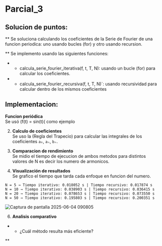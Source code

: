 # Parcial_3

## Solucion de puntos:

** Se soluciona calculando los coeficientes de la Serie de Fourier de una funcion periodica: uno usando bucles (for) y otro usando recursion.

** Se implemento usando las siguientes funciones:

* - calcula_serie_fourier_iterativa(f, t, T, N): usando un bucle (for) para calcular los coeficientes.
* - calcula_serie_fourier_recursiva(f, t, T, N)`: usando recursividad para calcular dentro de los mismos coeficientes

## Implementacion:

**Funcion periódica**  
   Se usó (f(t) = sin(t)( como ejemplo

2. **Calculo de coeficientes**  
   Se uso la (Regla del Trapecio) para calcular las integrales de los coeficientes `a₀`, `aₙ`, `bₙ`.

3. **Comparacion de rendimiento**  
   Se midio el tiempo de ejecucion de ambos metodos para distintos valores de N es decir los numero de armonicos. 

4. **Visualización de resultados**  
   Se grafico el tiempo que tarda cada enfoque en funcion del numero.

```
N = 5 → Tiempo iterativo: 0.018052 s | Tiempo recursivo: 0.017874 s
N = 10 → Tiempo iterativo: 0.038903 s | Tiempo recursivo: 0.036415 s
N = 20 → Tiempo iterativo: 0.078653 s | Tiempo recursivo: 0.073550 s
N = 50 → Tiempo iterativo: 0.195803 s | Tiempo recursivo: 0.200351 s
```
![Captura de pantalla 2025-06-04 090805](https://github.com/user-attachments/assets/3e69afab-1b86-46f0-afc2-3af9a729355a)
   
6. **Analisis comparativo**

* - ¿Cuál método resulta más eficiente?

**
